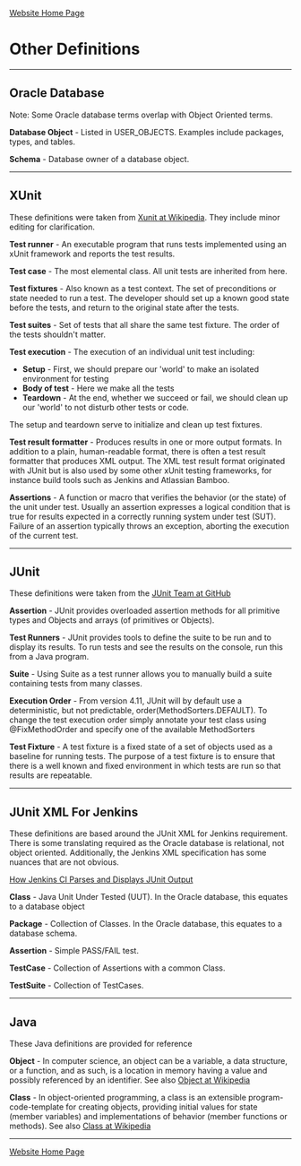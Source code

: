 [Website Home Page](README.md)

# Other Definitions

---
## Oracle Database
Note: Some Oracle database terms overlap with Object Oriented terms.

**Database Object** - Listed in USER_OBJECTS.  Examples include packages, types, and tables.

**Schema** - Database owner of a database object.

***
## XUnit
These definitions were taken from [Xunit at Wikipedia](https://en.wikipedia.org/wiki/XUnit).  They include minor editing for clarification.

**Test runner** - An executable program that runs tests implemented using an xUnit framework and reports the test results.

**Test case** - The most elemental class. All unit tests are inherited from here.

**Test fixtures** - Also known as a test context. The set of preconditions or state needed to run a test. The developer should set up a known good state before the tests, and return to the original state after the tests.

**Test suites** - Set of tests that all share the same test fixture. The order of the tests shouldn't matter.

**Test execution** - The execution of an individual unit test including:
* **Setup** - First, we should prepare our 'world' to make an isolated environment for testing
* **Body of test** - Here we make all the tests
* **Teardown** - At the end, whether we succeed or fail, we should clean up our 'world' to not disturb other tests or code.

The setup and teardown serve to initialize and clean up test fixtures.

**Test result formatter** - Produces results in one or more output formats. In addition to a plain, human-readable format, there is often a test result formatter that produces XML output. The XML test result format originated with JUnit but is also used by some other xUnit testing frameworks, for instance build tools such as Jenkins and Atlassian Bamboo.

**Assertions** - A function or macro that verifies the behavior (or the state) of the unit under test. Usually an assertion expresses a logical condition that is true for results expected in a correctly running system under test (SUT). Failure of an assertion typically throws an exception, aborting the execution of the current test.

***
## JUnit
These definitions were taken from the [JUnit Team at GitHub](https://github.com/junit-team/junit/wiki)

**Assertion** - JUnit provides overloaded assertion methods for all primitive types and Objects and arrays (of primitives or Objects).

**Test Runners** - JUnit provides tools to define the suite to be run and to display its results. To run tests and see the results on the console, run this from a Java program.

**Suite** - Using Suite as a test runner allows you to manually build a suite containing tests from many classes.

**Execution Order** - From version 4.11, JUnit will by default use a deterministic, but not predictable, order(MethodSorters.DEFAULT). To change the test execution order simply annotate your test class using @FixMethodOrder and specify one of the available MethodSorters

**Test Fixture** - A test fixture is a fixed state of a set of objects used as a baseline for running tests. The purpose of a test fixture is to ensure that there is a well known and fixed environment in which tests are run so that results are repeatable.

***
## JUnit XML For Jenkins
These definitions are based around the JUnit XML for Jenkins requirement.  There is some translating required as the Oracle database is relational, not object oriented.  Additionally, the Jenkins XML specification has some nuances that are not obvious.

[How Jenkins CI Parses and Displays JUnit Output](http://nelsonwells.net/2012/09/how-jenkins-ci-parses-and-displays-junit-output/)

**Class** - Java Unit Under Tested (UUT).  In the Oracle database, this equates to a database object

**Package** - Collection of Classes.  In the Oracle database, this equates to a database schema.

**Assertion** - Simple PASS/FAIL test.

**TestCase** - Collection of Assertions with a common Class.

**TestSuite** - Collection of TestCases.

***
## Java
These Java definitions are provided for reference

**Object** - In computer science, an object can be a variable, a data structure, or a function, and as such, is a location in memory having a value and possibly referenced by an identifier.  See also [Object at Wikipedia](https://en.wikipedia.org/wiki/Object_(computer_science))

**Class** - In object-oriented programming, a class is an extensible program-code-template for creating objects, providing initial values for state (member variables) and implementations of behavior (member functions or methods).  See also [Class at Wikipedia](https://en.wikipedia.org/wiki/Class_(computer_programming))

---
[Website Home Page](README.md)